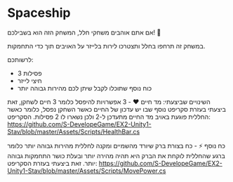 # Spaceship

אם אתם אוהבים משחקי חלל, המשחק הזה הוא בשבילכם! 🚀

במשחק זה תרחפו בחלל ותצטרכו לירות בלייזר על האויבים תוך כדי התחמקות.

לרשותכם:
* 3 פסילות
* חיצי לייזר
* כוח נוסף שתוכלו לקבל שיתן לכם מהירות גבוהה יותר 

השינויים שביצעתי:
מד חיים ❤️️ - 3 אפשרויות להיפסל כלומר 3 חיים לשחקן, זאת ביצעתי בעזרת סקריפט נוסף שבו יש עדכון של החיים כאשר השחקן נפסל, 
כלומר כאשר החללית פוגעת באויב מד החיים מתעדכן ל-2 ולכן נשארו לו 2 פסילות.
הסקריפט: https://github.com/S-DevelopeGame/EX2-Unity1-Stav/blob/master/Assets/Scripts/HealthBar.cs

כח נוסף ⚡️ - כח בצורת ברק שיורד מהשמיים ומקנה לחללית מהירות גבוהה יותר כלומר ברגע שהחללית לוקחת את הברק היא תהיה מהירה יותר ובעלת כושר התחמקות גבוהה יותר.
זאת ביצעתי בעזרת הסקריפט: https://github.com/S-DevelopeGame/EX2-Unity1-Stav/blob/master/Assets/Scripts/MovePower.cs
